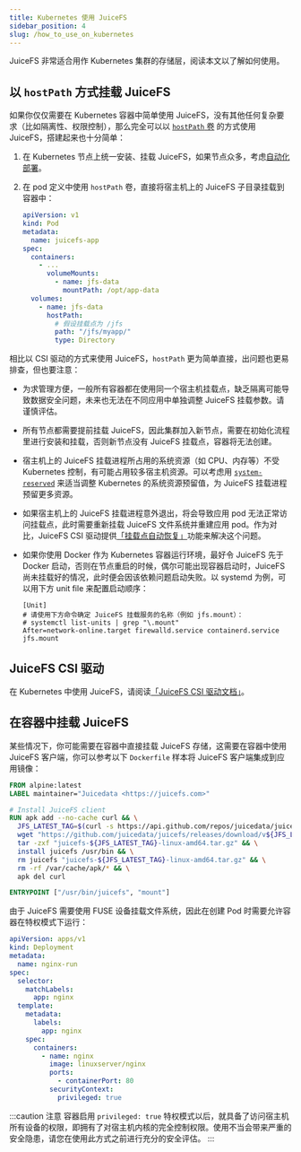 ```yaml
---
title: Kubernetes 使用 JuiceFS
sidebar_position: 4
slug: /how_to_use_on_kubernetes
---
```


JuiceFS 非常适合用作 Kubernetes 集群的存储层，阅读本文以了解如何使用。

## 以 `hostPath` 方式挂载 JuiceFS

如果你仅仅需要在 Kubernetes 容器中简单使用 JuiceFS，没有其他任何复杂要求（比如隔离性、权限控制），那么完全可以以 [`hostPath` 卷](https://kubernetes.io/zh-cn/docs/concepts/storage/volumes/#hostpath) 的方式使用 JuiceFS，搭建起来也十分简单：

1. 在 Kubernetes 节点上统一安装、挂载 JuiceFS，如果节点众多，考虑[自动化部署](./automation.md)。
1. 在 pod 定义中使用 `hostPath` 卷，直接将宿主机上的 JuiceFS 子目录挂载到容器中：

   ```yaml {8-16}
   apiVersion: v1
   kind: Pod
   metadata:
     name: juicefs-app
   spec:
     containers:
       - ...
         volumeMounts:
           - name: jfs-data
             mountPath: /opt/app-data
     volumes:
       - name: jfs-data
         hostPath:
           # 假设挂载点为 /jfs
           path: "/jfs/myapp/"
           type: Directory
   ```

相比以 CSI 驱动的方式来使用 JuiceFS，`hostPath` 更为简单直接，出问题也更易排查，但也要注意：

* 为求管理方便，一般所有容器都在使用同一个宿主机挂载点，缺乏隔离可能导致数据安全问题，未来也无法在不同应用中单独调整 JuiceFS 挂载参数。请谨慎评估。
* 所有节点都需要提前挂载 JuiceFS，因此集群加入新节点，需要在初始化流程里进行安装和挂载，否则新节点没有 JuiceFS 挂载点，容器将无法创建。
* 宿主机上的 JuiceFS 挂载进程所占用的系统资源（如 CPU、内存等）不受 Kubernetes 控制，有可能占用较多宿主机资源。可以考虑用 [`system-reserved`](https://kubernetes.io/zh-cn/docs/tasks/administer-cluster/reserve-compute-resources/#system-reserved) 来适当调整 Kubernetes 的系统资源预留值，为 JuiceFS 挂载进程预留更多资源。
* 如果宿主机上的 JuiceFS 挂载进程意外退出，将会导致应用 pod 无法正常访问挂载点，此时需要重新挂载 JuiceFS 文件系统并重建应用 pod。作为对比，JuiceFS CSI 驱动提供[「挂载点自动恢复」](https://juicefs.com/docs/zh/csi/recover-failed-mountpoint)功能来解决这个问题。
* 如果你使用 Docker 作为 Kubernetes 容器运行环境，最好令 JuiceFS 先于 Docker 启动，否则在节点重启的时候，偶尔可能出现容器启动时，JuiceFS 尚未挂载好的情况，此时便会因该依赖问题启动失败。以 systemd 为例，可以用下方 unit file 来配置启动顺序：

  ```systemd title="/etc/systemd/system/docker.service.d/override.conf"
  [Unit]
  # 请使用下方命令确定 JuiceFS 挂载服务的名称（例如 jfs.mount）：
  # systemctl list-units | grep "\.mount"
  After=network-online.target firewalld.service containerd.service jfs.mount
  ```

## JuiceFS CSI 驱动

在 Kubernetes 中使用 JuiceFS，请阅读[「JuiceFS CSI 驱动文档」](https://juicefs.com/docs/zh/csi/introduction)。

## 在容器中挂载 JuiceFS

某些情况下，你可能需要在容器中直接挂载 JuiceFS 存储，这需要在容器中使用 JuiceFS 客户端，你可以参考以下 `Dockerfile` 样本将 JuiceFS 客户端集成到应用镜像：

```dockerfile title="Dockerfile"
FROM alpine:latest
LABEL maintainer="Juicedata <https://juicefs.com>"

# Install JuiceFS client
RUN apk add --no-cache curl && \
  JFS_LATEST_TAG=$(curl -s https://api.github.com/repos/juicedata/juicefs/releases/latest | grep 'tag_name' | cut -d '"' -f 4 | tr -d 'v') && \
  wget "https://github.com/juicedata/juicefs/releases/download/v${JFS_LATEST_TAG}/juicefs-${JFS_LATEST_TAG}-linux-amd64.tar.gz" && \
  tar -zxf "juicefs-${JFS_LATEST_TAG}-linux-amd64.tar.gz" && \
  install juicefs /usr/bin && \
  rm juicefs "juicefs-${JFS_LATEST_TAG}-linux-amd64.tar.gz" && \
  rm -rf /var/cache/apk/* && \
  apk del curl

ENTRYPOINT ["/usr/bin/juicefs", "mount"]
```

由于 JuiceFS 需要使用 FUSE 设备挂载文件系统，因此在创建 Pod 时需要允许容器在特权模式下运行：

```yaml {19-20}
apiVersion: apps/v1
kind: Deployment
metadata:
  name: nginx-run
spec:
  selector:
    matchLabels:
      app: nginx
  template:
    metadata:
      labels:
        app: nginx
    spec:
      containers:
        - name: nginx
          image: linuxserver/nginx
          ports:
            - containerPort: 80
          securityContext:
            privileged: true
```

:::caution 注意
容器启用 `privileged: true` 特权模式以后，就具备了访问宿主机所有设备的权限，即拥有了对宿主机内核的完全控制权限。使用不当会带来严重的安全隐患，请您在使用此方式之前进行充分的安全评估。
:::
